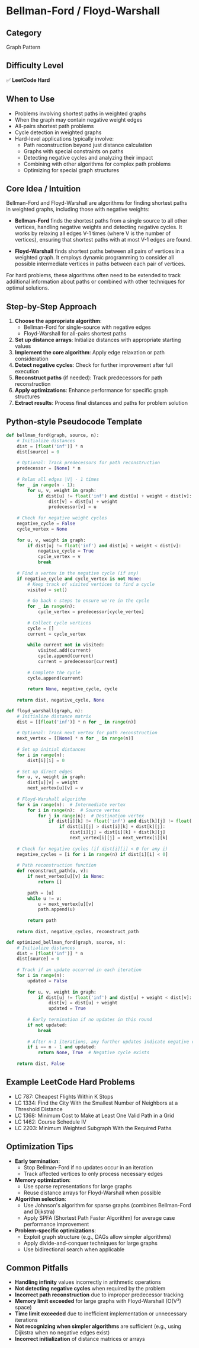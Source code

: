 # Bellman-Ford / Floyd-Warshall

## Category
Graph Pattern

## Difficulty Level
✅ **LeetCode Hard**

## When to Use
- Problems involving shortest paths in weighted graphs
- When the graph may contain negative weight edges
- All-pairs shortest path problems
- Cycle detection in weighted graphs
- Hard-level applications typically involve:
  - Path reconstruction beyond just distance calculation
  - Graphs with special constraints on paths
  - Detecting negative cycles and analyzing their impact
  - Combining with other algorithms for complex path problems
  - Optimizing for special graph structures

## Core Idea / Intuition
Bellman-Ford and Floyd-Warshall are algorithms for finding shortest paths in weighted graphs, including those with negative weights:

- **Bellman-Ford** finds the shortest paths from a single source to all other vertices, handling negative weights and detecting negative cycles. It works by relaxing all edges V-1 times (where V is the number of vertices), ensuring that shortest paths with at most V-1 edges are found.

- **Floyd-Warshall** finds shortest paths between all pairs of vertices in a weighted graph. It employs dynamic programming to consider all possible intermediate vertices in paths between each pair of vertices.

For hard problems, these algorithms often need to be extended to track additional information about paths or combined with other techniques for optimal solutions.

## Step-by-Step Approach
1. **Choose the appropriate algorithm**:
   - Bellman-Ford for single-source with negative edges
   - Floyd-Warshall for all-pairs shortest paths
2. **Set up distance arrays**: Initialize distances with appropriate starting values
3. **Implement the core algorithm**: Apply edge relaxation or path consideration
4. **Detect negative cycles**: Check for further improvement after full execution
5. **Reconstruct paths** (if needed): Track predecessors for path reconstruction
6. **Apply optimizations**: Enhance performance for specific graph structures
7. **Extract results**: Process final distances and paths for problem solution

## Python-style Pseudocode Template
```python
def bellman_ford(graph, source, n):
    # Initialize distances
    dist = [float('inf')] * n
    dist[source] = 0
    
    # Optional: Track predecessors for path reconstruction
    predecessor = [None] * n
    
    # Relax all edges |V| - 1 times
    for _ in range(n - 1):
        for u, v, weight in graph:
            if dist[u] != float('inf') and dist[u] + weight < dist[v]:
                dist[v] = dist[u] + weight
                predecessor[v] = u
    
    # Check for negative weight cycles
    negative_cycle = False
    cycle_vertex = None
    
    for u, v, weight in graph:
        if dist[u] != float('inf') and dist[u] + weight < dist[v]:
            negative_cycle = True
            cycle_vertex = v
            break
    
    # Find a vertex in the negative cycle (if any)
    if negative_cycle and cycle_vertex is not None:
        # Keep track of visited vertices to find a cycle
        visited = set()
        
        # Go back n steps to ensure we're in the cycle
        for _ in range(n):
            cycle_vertex = predecessor[cycle_vertex]
        
        # Collect cycle vertices
        cycle = []
        current = cycle_vertex
        
        while current not in visited:
            visited.add(current)
            cycle.append(current)
            current = predecessor[current]
        
        # Complete the cycle
        cycle.append(current)
        
        return None, negative_cycle, cycle
    
    return dist, negative_cycle, None

def floyd_warshall(graph, n):
    # Initialize distance matrix
    dist = [[float('inf')] * n for _ in range(n)]
    
    # Optional: Track next vertex for path reconstruction
    next_vertex = [[None] * n for _ in range(n)]
    
    # Set up initial distances
    for i in range(n):
        dist[i][i] = 0
    
    # Set up direct edges
    for u, v, weight in graph:
        dist[u][v] = weight
        next_vertex[u][v] = v
    
    # Floyd-Warshall algorithm
    for k in range(n):  # Intermediate vertex
        for i in range(n):  # Source vertex
            for j in range(n):  # Destination vertex
                if dist[i][k] != float('inf') and dist[k][j] != float('inf'):
                    if dist[i][j] > dist[i][k] + dist[k][j]:
                        dist[i][j] = dist[i][k] + dist[k][j]
                        next_vertex[i][j] = next_vertex[i][k]
    
    # Check for negative cycles (if dist[i][i] < 0 for any i)
    negative_cycles = [i for i in range(n) if dist[i][i] < 0]
    
    # Path reconstruction function
    def reconstruct_path(u, v):
        if next_vertex[u][v] is None:
            return []
        
        path = [u]
        while u != v:
            u = next_vertex[u][v]
            path.append(u)
        
        return path
    
    return dist, negative_cycles, reconstruct_path

def optimized_bellman_ford(graph, source, n):
    # Initialize distances
    dist = [float('inf')] * n
    dist[source] = 0
    
    # Track if an update occurred in each iteration
    for i in range(n):
        updated = False
        
        for u, v, weight in graph:
            if dist[u] != float('inf') and dist[u] + weight < dist[v]:
                dist[v] = dist[u] + weight
                updated = True
        
        # Early termination if no updates in this round
        if not updated:
            break
        
        # After n-1 iterations, any further updates indicate negative cycle
        if i == n - 1 and updated:
            return None, True  # Negative cycle exists
    
    return dist, False
```

## Example LeetCode Hard Problems
- LC 787: Cheapest Flights Within K Stops
- LC 1334: Find the City With the Smallest Number of Neighbors at a Threshold Distance
- LC 1368: Minimum Cost to Make at Least One Valid Path in a Grid
- LC 1462: Course Schedule IV
- LC 2203: Minimum Weighted Subgraph With the Required Paths

## Optimization Tips
- **Early termination**:
  - Stop Bellman-Ford if no updates occur in an iteration
  - Track affected vertices to only process necessary edges
- **Memory optimization**:
  - Use sparse representations for large graphs
  - Reuse distance arrays for Floyd-Warshall when possible
- **Algorithm selection**:
  - Use Johnson's algorithm for sparse graphs (combines Bellman-Ford and Dijkstra)
  - Apply SPFA (Shortest Path Faster Algorithm) for average case performance improvement
- **Problem-specific optimizations**:
  - Exploit graph structure (e.g., DAGs allow simpler algorithms)
  - Apply divide-and-conquer techniques for large graphs
  - Use bidirectional search when applicable

## Common Pitfalls
- **Handling infinity** values incorrectly in arithmetic operations
- **Not detecting negative cycles** when required by the problem
- **Incorrect path reconstruction** due to improper predecessor tracking
- **Memory limit exceeded** for large graphs with Floyd-Warshall (O(V³) space)
- **Time limit exceeded** due to inefficient implementation or unnecessary iterations
- **Not recognizing when simpler algorithms** are sufficient (e.g., using Dijkstra when no negative edges exist)
- **Incorrect initialization** of distance matrices or arrays
